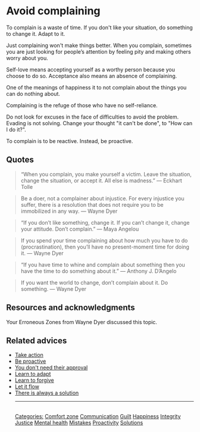 # Avoid complaining

To complain is a waste of time. If you don't like your situation, do something to change it. Adapt to it.

Just complaining won't make things better. When you complain, sometimes you are just looking for people’s attention by feeling pity and making others worry about you.

Self-love means accepting yourself as a worthy person because you choose to do so. Acceptance also means an absence of complaining.

One of the meanings of happiness it to not complain about the things you can do nothing about.

Complaining is the refuge of those who have no self-reliance.

Do not look for excuses in the face of difficulties to avoid the problem. Evading is not solving. Change your thought "it can't be done", to "How can I do it?".

To complain is to be reactive. Instead, be proactive.

## Quotes

> “When you complain, you make yourself a victim. Leave the situation, change the situation, or accept it. All else is madness.” ― Eckhart Tolle

> Be a doer, not a complainer about injustice. For every injustice you suffer, there is a resolution that does not require you to be immobilized in any way. ― Wayne Dyer

> “If you don’t like something, change it. If you can’t change it, change your attitude. Don’t complain.” ― Maya Angelou
 
> If you spend your time complaining about how much you have to do (procrastination), then you’ll have no present-moment time for doing it. ― Wayne Dyer

> “If you have time to whine and complain about something then you have the time to do something about it.” ―  Anthony J. D’Angelo

> If you want the world to change, don’t complain about it. Do something. ― Wayne Dyer

## Resources and acknowledgments

Your Erroneous Zones from Wayne Dyer discussed this topic.

## Related advices

- [Take action](../Take%20action/index.md)
- [Be proactive](../Be%20proactive/index.md)
- [You don't need their approval](../You%20don't%20need%20their%20approval/index.md)
- [Learn to adapt](../Learn%20to%20adapt/index.md)
- [Learn to forgive](../Learn%20to%20forgive/index.md)
- [Let it flow](../Let%20it%20flow/index.md)
- [There is always a solution](../There%20is%20always%20a%20solution/index.md)<hr/><br/>[Categories:](../Categories/index.md) [Comfort zone](../Categories/Comfort%20zone.md) [Communication](../Categories/Communication.md) [Guilt](../Categories/Guilt.md) [Happiness](../Categories/Happiness.md) [Integrity](../Categories/Integrity.md) [Justice](../Categories/Justice.md) [Mental health](../Categories/Mental%20health.md) [Mistakes](../Categories/Mistakes.md) [Proactivity](../Categories/Proactivity.md) [Solutions](../Categories/Solutions.md)
